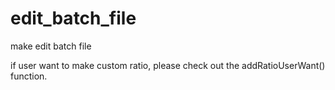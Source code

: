 # edit_batch_file
make edit batch file

if user want to make custom ratio, please check out the addRatioUserWant() function.
